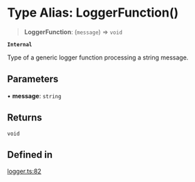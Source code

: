 # Type Alias: LoggerFunction()

> **LoggerFunction**: (`message`) => `void`

**`Internal`**

Type of a generic logger function processing a string message.

## Parameters

• **message**: `string`

## Returns

`void`

## Defined in

[logger.ts:82](https://github.com/xpack/logger-ts/blob/28427b668c23e6cbfac6c95ed7d50aa62c2bebdf/src/lib/logger.ts#L82)

